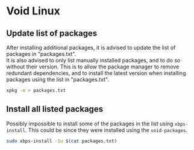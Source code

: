 # Void Linux

## Update list of packages

After installing additional packages, it is advised to update the list of packages in
"packages.txt".\
It is also advised to only list manually installed packages, and to do so without their
version. This is to allow the package manager to remove redundant dependencies, and to
install the latest version when installing packages using the list in "packages.txt".

```bash
xpkg -m > packages.txt
```

## Install all listed packages

Possibly impossible to install some of the packages in the list using `xbps-install`.
This could be since they were installed using the `void-packages`.

```bash
sudo xbps-install -Su $(cat packages.txt)
```
